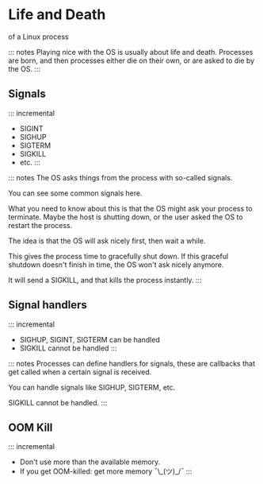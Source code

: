 # Life and Death

of a Linux process


::: notes
Playing nice with the OS is usually about life and death.
Processes are born, and then processes either die on their own,
or are asked to die by the OS.
:::

## Signals

::: incremental
* SIGINT
* SIGHUP
* SIGTERM
* SIGKILL
* etc.
:::

::: notes
The OS asks things from the process with so-called signals.

You can see some common signals here.

What you need to know about this is that the OS might ask your process to terminate. Maybe the host is shutting down, or the user asked the OS to restart the process.

The idea is that the OS will ask nicely first, then wait a while.

This gives the process time to gracefully shut down.
If this graceful shutdown doesn't finish in time, the OS
won't ask nicely anymore.

It will send a SIGKILL, and that kills the process instantly.
:::


## Signal handlers

::: incremental
* SIGHUP, SIGINT, SIGTERM can be handled
* SIGKILL cannot be handled
:::

::: notes
Processes can define handlers for signals, these are callbacks that get called when a certain signal is received.

You can handle signals like SIGHUP, SIGTERM, etc.

SIGKILL cannot be handled.
:::


## OOM Kill

::: incremental
* Don't use more than the available memory.
* If you get OOM-killed: get more memory ¯\\\_(ツ)\_/¯
:::
